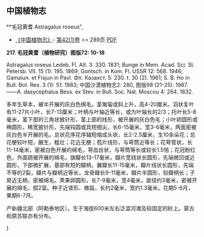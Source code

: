 
## 中国植物志

**毛冠黄耆 Astragalus roseus",

* [《中国植物志》](http://www.iplant.cn/frps)- [第42(1)卷](http://www.iplant.cn/frps/vol/42(1)) >> 289页 [PDF](http://www.iplant.cn/frps/pdf/42(1)/289.pdf)

**217. 毛冠黄耆（植物研究）图版72: 10-18**

Astragalus roseus Ledeb. Fl. Alt. 3: 330. 1831; Bunge in Mem. Acad. Sci. St. Petersb. VII. 15 (1): 195. 1869; Gontsch. in Kom. Fl. USSR 12: 568. 1946; Gamaiun. et Fisjun in Pavl. Φπ. Казахст. 5: 230. t. 30 (2). 1961; S. B. Ho in Bull. Bot. Res. 3 (1): 51. 1983; 中国沙漠植物志2: 280, 图版98 (21-25). 1987.——A. dasycephalus Bess. ex Stev. in Bull. Soc. Nat. Moscou 4: 264. 1832.

多年生草本，被半开展的灰白色绵毛。茎匍匐或斜上升，高4-20厘米。羽状复叶有11-27片小叶，长7-13厘米；叶柄与叶轴近等长，或为叶轴长的2/3；托叶长5-8毫米，茎下部的三角状披针形，茎上部的线形，被开展的灰白色毛；小叶卵圆形或椭圆形，稀宽披针形，先端钝圆或具短细尖，长6-15毫米，宽3-6毫米，两面密被灰白色半开展的毛。总状花序花序轴短缩成头状，长2-2.5厘米，生10余朵花；总花梗较叶短，腋生，粗壮；花近无梗；苞片线形，与萼筒近等长；花萼管状，长11-14毫米，密被白色开展的绵毛，萼齿丝状，与萼筒等长或较长1.5倍；花冠粉红色，外面疏被开展的绵毛，旗瓣长13-17毫米，瓣片宽线状长圆形，先端微凹或近圆形，下部微扩展，基部有短的瓣柄，翼瓣长11-15毫米，瓣片线状长圆形，先端不等的2裂，瓣片与瓣柄近等长，龙骨瓣长9-11毫米，瓣片半圆形，较瓣柄长；子房近无柄，密被绵毛。荚果卵圆形，长7-9毫米，宽4毫米，直径约3毫米，密被开展的绵毛，假2室。种子近肾形、微扁，长约2毫米，宽约1.3毫米。花期5-6月，果期6-7月。

产新疆北部（阿勒泰地区）。生于海拔600米左右泛滥河滩及较固定的砂上。蒙古和原苏联亦有分布。

}